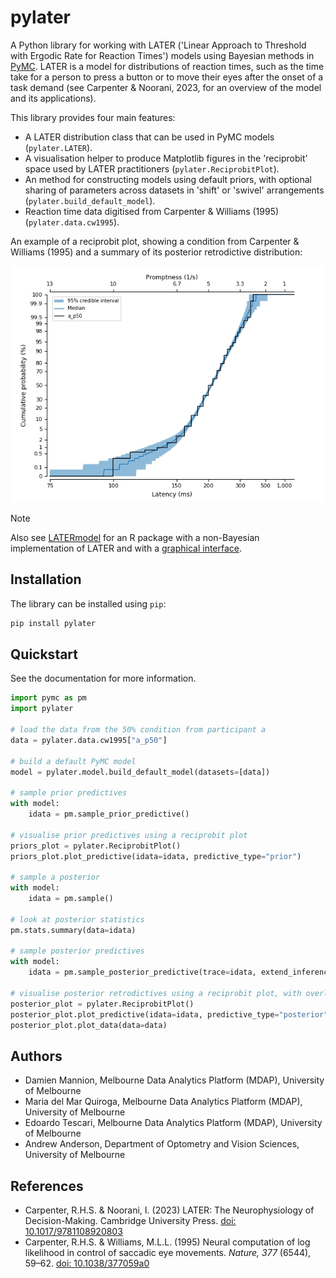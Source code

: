 # pylater

A Python library for working with LATER ('Linear Approach to Threshold with Ergodic Rate for Reaction Times') models using Bayesian methods in [PyMC](https://www.pymc.io).
LATER is a model for distributions of reaction times, such as the time take for a person to press a button or to move their eyes after the onset of a task demand (see Carpenter & Noorani, 2023, for an overview of the model and its applications).

This library provides four main features:

* A LATER distribution class that can be used in PyMC models (`pylater.LATER`).
* A visualisation helper to produce Matplotlib figures in the 'reciprobit' space used by LATER practitioners (`pylater.ReciprobitPlot`).
* An method for constructing models using default priors, with optional sharing of parameters across datasets in 'shift' or 'swivel' arrangements (`pylater.build_default_model`).
* Reaction time data digitised from Carpenter & Williams (1995) (`pylater.data.cw1995`).

An example of a reciprobit plot, showing a condition from Carpenter & Williams (1995) and a summary of its posterior retrodictive distribution:

![Example reciprobit plot](docs/_static/pylater_example.png)

> [!NOTE]
> Also see [LATERmodel](https://unimelbmdap.github.io/LATERmodel/) for an R package with a non-Bayesian implementation of LATER and with a [graphical interface](https://later.researchsoftware.unimelb.edu.au/).

## Installation

The library can be installed using `pip`:

```bash
pip install pylater
```

## Quickstart

See the documentation for more information.

```python
import pymc as pm
import pylater

# load the data from the 50% condition from participant a
data = pylater.data.cw1995["a_p50"]

# build a default PyMC model
model = pylater.model.build_default_model(datasets=[data])

# sample prior predictives
with model:
    idata = pm.sample_prior_predictive()

# visualise prior predictives using a reciprobit plot
priors_plot = pylater.ReciprobitPlot()
priors_plot.plot_predictive(idata=idata, predictive_type="prior")

# sample a posterior
with model:
    idata = pm.sample()

# look at posterior statistics
pm.stats.summary(data=idata)

# sample posterior predictives
with model:
    idata = pm.sample_posterior_predictive(trace=idata, extend_inferencedata=True)

# visualise posterior retrodictives using a reciprobit plot, with overlaid data
posterior_plot = pylater.ReciprobitPlot()
posterior_plot.plot_predictive(idata=idata, predictive_type="posterior")
posterior_plot.plot_data(data=data)
```

## Authors

* Damien Mannion, Melbourne Data Analytics Platform (MDAP), University of Melbourne
* Maria del Mar Quiroga, Melbourne Data Analytics Platform (MDAP), University of Melbourne
* Edoardo Tescari, Melbourne Data Analytics Platform (MDAP), University of Melbourne
* Andrew Anderson, Department of Optometry and Vision Sciences, University of Melbourne


## References

* Carpenter, R.H.S. & Noorani, I. (2023) LATER: The Neurophysiology of Decision-Making. Cambridge University Press. [doi: 10.1017/9781108920803](https://doi.org/10.1017/9781108920803)
* Carpenter, R.H.S. & Williams, M.L.L. (1995) Neural computation of log likelihood in control of saccadic eye movements. *Nature, 377* (6544), 59–62. [doi: 10.1038/377059a0](https://doi.org/10.1038/377059a0)
